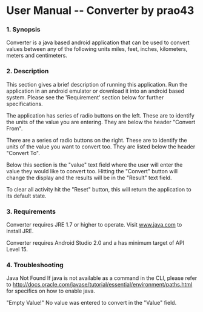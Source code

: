 # **User Manual -- Converter by prao43**
### 1. Synopsis

Converter is a java based android application that can be used to convert values between any of the following units miles, feet, inches, kilometers, meters and centimeters.

### 2. Description

This section gives a brief description of running this application.
Run the application in an android emulator or download it into an android based system.
Please see the 'Requirement' section below for further specifications.

The application has series of radio buttons on the left. These are to identify the units of the value you are entering. They are below the header "Convert From". 

There are a series of radio buttons on the right. These are to identify the units of the value you want to convert too. They are listed below the header "Convert To".

Below this section is the "value" text field where the user will enter the value they would like to convert too.
Hitting the "Convert" button will change the display and the results will be in the "Result" text field.

To clear all activity hit the "Reset" button, this will return the application to its default state.

### 3. Requirements

Converter requires JRE 1.7 or higher to operate.
Visit www.java.com to install JRE.

Converter requires Android Studio 2.0 and a has minimum target of API Level 15.

### 4. Troubleshooting

Java Not Found
If java is not available as a command in the CLI, please refer to http://docs.oracle.com/javase/tutorial/essential/environment/paths.html for specifics on how to enable java.

"Empty Value!"
No value was entered to convert in the "Value" field. 
